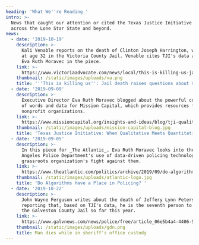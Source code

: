 ```yaml
---
heading: 'What We''re Reading '
intro: >-
  News that caught our attention or cited the Texas Justice Initiative from
  across the Lone Star State and beyond.
news:
  - date: '2019-10-19'
    description: >-
      Kali Venable reports on the death of Clinton Joseph Harrington, who died
      at age 32 in the Victoria County Jail. Venable cites TJI's data and quotes
      Eva Ruth Moravec in the piece.
    link: >-
      https://www.victoriaadvocate.com/news/local/this-is-killing-us-jail-death-raises-questions-about-medical/article_23f74474-f04b-11e9-a479-77dc21f892e7.html
    thumbnail: /static/images/uploads/va.png
    title: '''This is killing us'': Jail death raises questions about medical care'
  - date: '2019-09-09'
    description: >-
      Executive Director Eva Ruth Moravec blogged about the powerful combination
      of words and data for Mission Capital, which provides resources for member
      nonprofit organizations.
    link: >-
      https://www.missioncapital.org/insights-and-ideas/blog/tji-qualitative-meets-quantitative/
    thumbnail: /static/images/uploads/mission-capital-blog.jpg
    title: 'Texas Justice Initiative: When Qualitative Meets Quantitative'
  - date: '2019-09-05'
    description: >-
      In this piece for _The Atlantic_, Eva Ruth Moravec looks into the Los
      Angeles Police Department's use of data-driven policing technologies and a
      grassroots organization's fight against them.
    link: >-
      https://www.theatlantic.com/politics/archive/2019/09/do-algorithms-have-place-policing/596851/
    thumbnail: /static/images/uploads/atlantic-logo.jpg
    title: 'Do Algorithms Have a Place in Policing? '
  - date: '2019-10-22'
    description: >-
      John Wayne Ferguson writes about the death of Jeffery Lynn Peters, 59,
      reporting that, based on TJI's data, he is the seventh person to die in
      the Galveston County Jail so far this year.
    link: >-
      https://www.galvnews.com/news/police/free/article_06e5b4a4-4406-5ed7-beba-21d5883e9e0a.html
    thumbnail: /static/images/uploads/gdn.png
    title: Man dies while in sheriff's office custody
---
```


